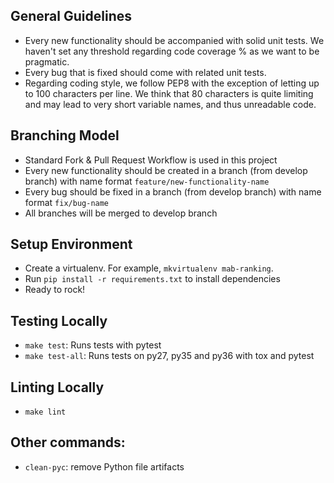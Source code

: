 ## General Guidelines
- Every new functionality should be accompanied with solid unit tests. We haven't set any threshold regarding code coverage % as we want to be pragmatic.
- Every bug that is fixed should come with related unit tests.
- Regarding coding style, we follow PEP8 with the exception of letting up to 100 characters per line. We think that 80 characters is quite limiting and may lead to very short variable names, and thus unreadable code.

## Branching Model
- Standard Fork & Pull Request Workflow is used in this project
- Every new functionality should be created in a branch (from develop branch) with name format `feature/new-functionality-name`
- Every bug should be fixed in a branch (from develop branch) with name format `fix/bug-name`
- All branches will be merged to develop branch

## Setup Environment
- Create a virtualenv. For example, `mkvirtualenv mab-ranking`.
- Run `pip install -r requirements.txt` to install dependencies 
- Ready to rock!

## Testing Locally
- `make test`: Runs tests with pytest
- `make test-all`: Runs tests on py27, py35 and py36 with tox and pytest

## Linting Locally
- `make lint`

## Other commands:
- `clean-pyc`: remove Python file artifacts